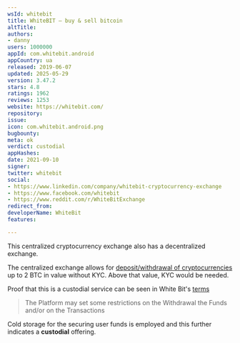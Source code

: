 ```yaml
---
wsId: whitebit
title: WhiteBIT – buy & sell bitcoin
altTitle: 
authors:
- danny
users: 1000000
appId: com.whitebit.android
appCountry: ua
released: 2019-06-07
updated: 2025-05-29
version: 3.47.2
stars: 4.8
ratings: 1962
reviews: 1253
website: https://whitebit.com/
repository: 
issue: 
icon: com.whitebit.android.png
bugbounty: 
meta: ok
verdict: custodial
appHashes: 
date: 2021-09-10
signer: 
twitter: whitebit
social:
- https://www.linkedin.com/company/whitebit-cryptocurrency-exchange
- https://www.facebook.com/whitebit
- https://www.reddit.com/r/WhiteBitExchange
redirect_from: 
developerName: WhiteBit
features: 

---
```


This centralized cryptocurrency exchange also has a decentralized exchange. 

The centralized exchange allows for [deposit/withdrawal of cryptocurrencies](https://whitebit.com/faq#22) up to 2 BTC in value without KYC. Above that value, KYC would be needed.

Proof that this is a custodial service can be seen in White Bit's [terms](https://whitebit.com/terms)

> The Platform may set some restrictions on the Withdrawal the Funds and/or on the Transactions

Cold storage for the securing user funds is employed and this further indicates a **custodial** offering. 
